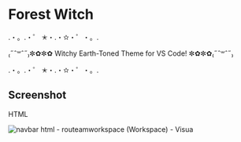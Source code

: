 # Forest Witch

.・。.・゜ ✭・.・✫・゜・。.

₍˶ˆ꒳ˆ˶₎✼✿✼✿ Witchy Earth-Toned Theme for VS Code! ✼✿✼✿₍˶ˆ꒳ˆ˶₎

.・。.・゜ ✭・.・✫・゜・。.

## Screenshot 

HTML 

![navbar html - routeamworkspace (Workspace) - Visua](https://user-images.githubusercontent.com/48141726/120278303-1ee8a700-c283-11eb-8c7f-60ba99f8a608.png)
